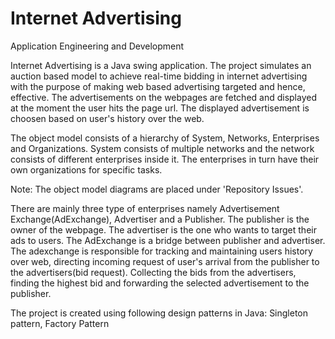 # Internet Advertising
Application Engineering and Development

Internet Advertising is a Java swing application.
The project simulates an auction based model to achieve real-time bidding in internet advertising
with the purpose of making web based advertising targeted and hence, effective. The advertisements 
on the webpages are fetched and displayed at the moment the user hits the page url. The displayed 
advertisement is choosen based on user's history over the web.

The object model consists of a hierarchy of System, Networks, Enterprises and Organizations. System
consists of multiple networks and the network consists of different enterprises inside it. The 
enterprises in turn have their own organizations for specific tasks.

Note: The object model diagrams are placed under 'Repository Issues'.

There are mainly three type of enterprises namely Advertisement Exchange(AdExchange), Advertiser and
a Publisher. The publisher is the owner of the webpage. The advertiser is the one who wants to target
their ads to users. The AdExchange is a bridge between publisher and advertiser. The adexchange is 
responsible for tracking and maintaining users history over web, directing incoming request of user's
arrival  from the publisher to the advertisers(bid request). Collecting the bids from the advertisers,
finding the highest bid and forwarding the selected advertisement to the publisher.

The project is created using following design patterns in Java:
Singleton pattern,
Factory Pattern
